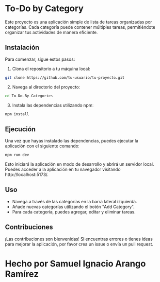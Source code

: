 # To-Do by Category

Este proyecto es una aplicación simple de lista de tareas organizadas por categorías. Cada categoría puede contener múltiples tareas, permitiéndote organizar tus actividades de manera eficiente.

## Instalación

Para comenzar, sigue estos pasos:

1. Clona el repositorio a tu máquina local:

```bash   
git clone https://github.com/tu-usuario/tu-proyecto.git
```

2. Navega al directorio del proyecto:

```bash
cd To-Do-By-Categories
```

3. Instala las dependencias utilizando npm:

```bash
npm install
```

## Ejecución
Una vez que hayas instalado las dependencias, puedes ejecutar la aplicación con el siguiente comando:
```bash
npm run dev
```
Esto iniciará la aplicación en modo de desarrollo y abrirá un servidor local. Puedes acceder a la aplicación en tu navegador visitando http://localhost:5173/.

## Uso
- Navega a través de las categorías en la barra lateral izquierda.
- Añade nuevas categorías utilizando el botón "Add Category".
- Para cada categoría, puedes agregar, editar y eliminar tareas.

## Contribuciones
¡Las contribuciones son bienvenidas! Si encuentras errores o tienes ideas para mejorar la aplicación, por favor crea un issue o envía un pull request.

# Hecho por Samuel Ignacio Arango Ramírez
